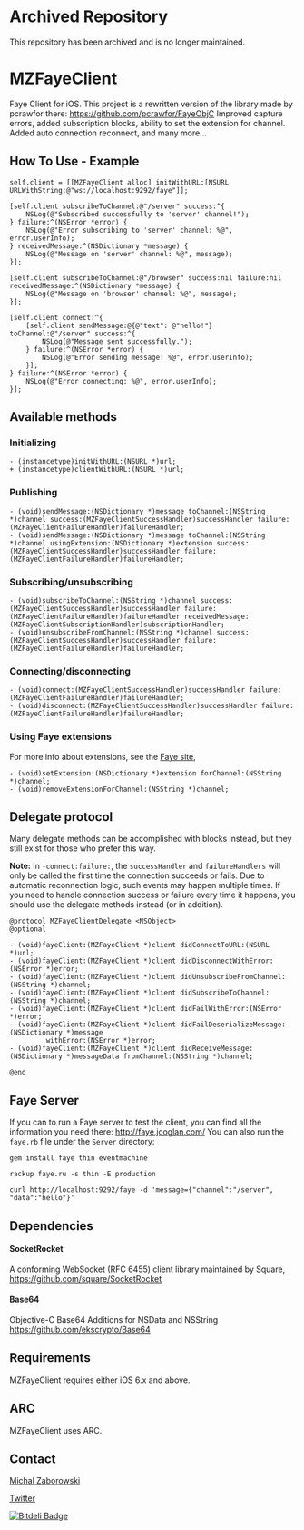 # Archived Repository

This repository has been archived and is no longer maintained.

MZFayeClient
===========

Faye Client for iOS. 
This project is a rewritten version of the library made by pcrawfor there: <https://github.com/pcrawfor/FayeObjC>
Improved capture errors, added subscription blocks, ability to set the extension for channel.
Added auto connection reconnect, and many more...

## How To Use - Example

```
self.client = [[MZFayeClient alloc] initWithURL:[NSURL URLWithString:@"ws://localhost:9292/faye"]];

[self.client subscribeToChannel:@"/server" success:^{
    NSLog(@"Subscribed successfully to 'server' channel!");
} failure:^(NSError *error) {
    NSLog(@"Error subscribing to 'server' channel: %@", error.userInfo);
} receivedMessage:^(NSDictionary *message) {
    NSLog(@"Message on 'server' channel: %@", message);
}];

[self.client subscribeToChannel:@"/browser" success:nil failure:nil receivedMessage:^(NSDictionary *message) {
    NSLog(@"Message on 'browser' channel: %@", message);
}];

[self.client connect:^{
    [self.client sendMessage:@{@"text": @"hello!"} toChannel:@"/server" success:^{
        NSLog(@"Message sent successfully.");
    } failure:^(NSError *error) {
        NSLog(@"Error sending message: %@", error.userInfo);
    }];
} failure:^(NSError *error) {
    NSLog(@"Error connecting: %@", error.userInfo);
}];
```

## Available methods

### Initializing
```
- (instancetype)initWithURL:(NSURL *)url;
+ (instancetype)clientWithURL:(NSURL *)url;
```

### Publishing
```
- (void)sendMessage:(NSDictionary *)message toChannel:(NSString *)channel success:(MZFayeClientSuccessHandler)successHandler failure:(MZFayeClientFailureHandler)failureHandler;
- (void)sendMessage:(NSDictionary *)message toChannel:(NSString *)channel usingExtension:(NSDictionary *)extension success:(MZFayeClientSuccessHandler)successHandler failure:(MZFayeClientFailureHandler)failureHandler;
```

### Subscribing/unsubscribing
```
- (void)subscribeToChannel:(NSString *)channel success:(MZFayeClientSuccessHandler)successHandler failure:(MZFayeClientFailureHandler)failureHandler receivedMessage:(MZFayeClientSubscriptionHandler)subscriptionHandler;
- (void)unsubscribeFromChannel:(NSString *)channel success:(MZFayeClientSuccessHandler)successHandler failure:(MZFayeClientFailureHandler)failureHandler;
```

### Connecting/disconnecting
```
- (void)connect:(MZFayeClientSuccessHandler)successHandler failure:(MZFayeClientFailureHandler)failureHandler;
- (void)disconnect:(MZFayeClientSuccessHandler)successHandler failure:(MZFayeClientFailureHandler)failureHandler;
```

### Using Faye extensions

For more info about extensions, see the [Faye site](http://faye.jcoglan.com/node/extensions.html),

```
- (void)setExtension:(NSDictionary *)extension forChannel:(NSString *)channel;
- (void)removeExtensionForChannel:(NSString *)channel;
```

## Delegate protocol

Many delegate methods can be accomplished with blocks instead, but they still exist for those who prefer this way.

**Note:** In `-connect:failure:`, the `successHandler` and `failureHandlers` will only be called the first time the connection succeeds or fails. Due to automatic reconnection logic, such events may happen multiple times. If you need to handle connection success or failure every time it happens, you should use the delegate methods instead (or in addition).

```
@protocol MZFayeClientDelegate <NSObject>
@optional

- (void)fayeClient:(MZFayeClient *)client didConnectToURL:(NSURL *)url;
- (void)fayeClient:(MZFayeClient *)client didDisconnectWithError:(NSError *)error;
- (void)fayeClient:(MZFayeClient *)client didUnsubscribeFromChannel:(NSString *)channel;
- (void)fayeClient:(MZFayeClient *)client didSubscribeToChannel:(NSString *)channel;
- (void)fayeClient:(MZFayeClient *)client didFailWithError:(NSError *)error;
- (void)fayeClient:(MZFayeClient *)client didFailDeserializeMessage:(NSDictionary *)message
         withError:(NSError *)error;
- (void)fayeClient:(MZFayeClient *)client didReceiveMessage:(NSDictionary *)messageData fromChannel:(NSString *)channel;

@end
```

## Faye Server
If you can to run a Faye server to test the client, you can find all the information you need there: <http://faye.jcoglan.com/>
You can also run the `faye.rb` file under the `Server` directory:

```
gem install faye thin eventmachine

rackup faye.ru -s thin -E production
```

```
curl http://localhost:9292/faye -d 'message={"channel":"/server", "data":"hello"}'
```

## Dependencies

#### SocketRocket
A conforming WebSocket (RFC 6455) client library maintained by Square, 
<https://github.com/square/SocketRocket>

#### Base64
Objective-C Base64 Additions for NSData and NSString
<https://github.com/ekscrypto/Base64>

## Requirements

MZFayeClient requires either iOS 6.x and above.

## ARC

MZFayeClient uses ARC.

## Contact

[Michal Zaborowski](http://github.com/m1entus)

[Twitter](https://twitter.com/iMientus) 



[![Bitdeli Badge](https://d2weczhvl823v0.cloudfront.net/m1entus/mzfayeclient/trend.png)](https://bitdeli.com/free "Bitdeli Badge")

